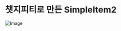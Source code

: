 # 챗지피티로 만든 SimpleItem2

![Image](https://github.com/user-attachments/assets/cdb167f6-bead-4641-82c9-d0b8d521f378)

